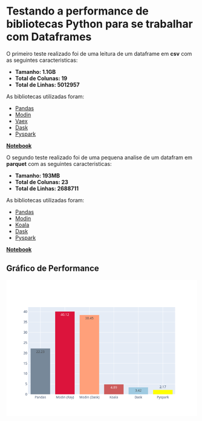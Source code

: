 # Testando a performance de bibliotecas Python para se trabalhar com Dataframes

O primeiro teste realizado foi de uma leitura de um dataframe em **csv** com as seguintes caracteristicas:
- **Tamanho: 1.1GB**
- **Total de Colunas: 19**
- **Total de Linhas: 5012957**

As bibliotecas utilizadas foram:
- [Pandas](https://pandas.pydata.org/)
- [Modin](https://modin.readthedocs.io/en/latest/)
- [Vaex](https://vaex.readthedocs.io/en/latest/)
- [Dask](https://dask.org/)
- [Pyspark](https://spark.apache.org/docs/latest/api/python/index.html)

[**Notebook**](https://github.com/jcpsantos/performance_test_dataframes/blob/master/performance_test_read_dataframes.ipynb)

O segundo teste realizado foi de uma pequena analise de um datafram em **parquet** com as seguintes caracteristicas:
- **Tamanho: 193MB**
- **Total de Colunas: 23**
- **Total de Linhas: 2688711**

As bibliotecas utilizadas foram:
- [Pandas](https://pandas.pydata.org/)
- [Modin](https://modin.readthedocs.io/en/latest/)
- [Koala](https://koalas.readthedocs.io/en/latest/getting_started/install.html)
- [Dask](https://dask.org/)
- [Pyspark](https://spark.apache.org/docs/latest/api/python/index.html)

[**Notebook**](https://github.com/jcpsantos/performance_test_dataframes/blob/master/performance_test_read_dataframes_parquet.ipynb)

## Gráfico de Performance
![alt text](https://github.com/jcpsantos/performance_test_dataframes/blob/master/path/versao_parquet.png)
